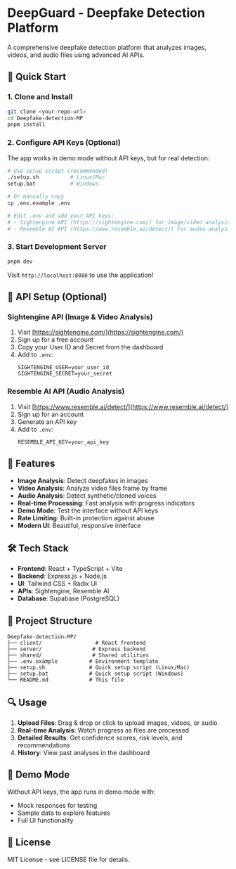 # DeepGuard - Deepfake Detection Platform

A comprehensive deepfake detection platform that analyzes images, videos, and audio files using advanced AI APIs.

## 🚀 Quick Start

### 1. Clone and Install
```bash
git clone <your-repo-url>
cd Deepfake-detection-MP
pnpm install
```

### 2. Configure API Keys (Optional)
The app works in demo mode without API keys, but for real detection:

```bash
# Use setup script (recommended)
./setup.sh          # Linux/Mac
setup.bat           # Windows

# Or manually copy
cp .env.example .env

# Edit .env and add your API keys:
# - Sightengine API (https://sightengine.com/) for image/video analysis
# - Resemble AI API (https://www.resemble.ai/detect/) for audio analysis
```

### 3. Start Development Server
```bash
pnpm dev
```

Visit `http://localhost:8080` to use the application!

## 🔧 API Setup (Optional)

### Sightengine API (Image & Video Analysis)
1. Visit [https://sightengine.com/](https://sightengine.com/)
2. Sign up for a free account
3. Copy your User ID and Secret from the dashboard
4. Add to `.env`:
   ```
   SIGHTENGINE_USER=your_user_id
   SIGHTENGINE_SECRET=your_secret
   ```

### Resemble AI API (Audio Analysis)
1. Visit [https://www.resemble.ai/detect/](https://www.resemble.ai/detect/)
2. Sign up for an account
3. Generate an API key
4. Add to `.env`:
   ```
   RESEMBLE_API_KEY=your_api_key
   ```

## 🎯 Features

- **Image Analysis**: Detect deepfakes in images
- **Video Analysis**: Analyze video files frame by frame
- **Audio Analysis**: Detect synthetic/cloned voices
- **Real-time Processing**: Fast analysis with progress indicators
- **Demo Mode**: Test the interface without API keys
- **Rate Limiting**: Built-in protection against abuse
- **Modern UI**: Beautiful, responsive interface

## 🛠️ Tech Stack

- **Frontend**: React + TypeScript + Vite
- **Backend**: Express.js + Node.js
- **UI**: Tailwind CSS + Radix UI
- **APIs**: Sightengine, Resemble AI
- **Database**: Supabase (PostgreSQL)

## 📁 Project Structure

```
Deepfake-detection-MP/
├── client/                 # React frontend
├── server/                # Express backend
├── shared/                # Shared utilities
├── .env.example          # Environment template
├── setup.sh              # Quick setup script (Linux/Mac)
├── setup.bat             # Quick setup script (Windows)
└── README.md             # This file
```

## 🔍 Usage

1. **Upload Files**: Drag & drop or click to upload images, videos, or audio
2. **Real-time Analysis**: Watch progress as files are processed
3. **Detailed Results**: Get confidence scores, risk levels, and recommendations
4. **History**: View past analyses in the dashboard

## 🚨 Demo Mode

Without API keys, the app runs in demo mode with:
- Mock responses for testing
- Sample data to explore features
- Full UI functionality

## 📝 License

MIT License - see LICENSE file for details.